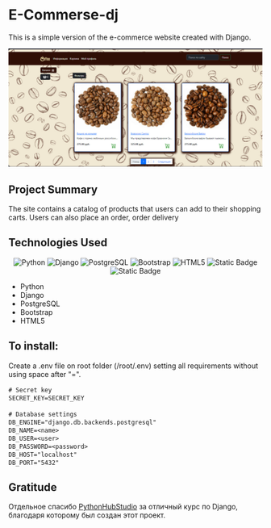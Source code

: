 # E-Commerse-dj

This is a simple version of the e-commerce website created with Django.

![](readme_img/photo_2024-05-30_16-03-24.jpg)

## Project Summary

The site contains a catalog of products that users can add to their shopping carts.
Users can also place an order, order delivery

## Technologies Used

<p align='center'>
<img src="https://img.shields.io/badge/Python-%233776AB?style=for-the-badge&logo=python&logoColor=white&labelColor=%233776AB&color=%23070707" alt="Python">
<img src="https://img.shields.io/badge/Django-%23092E20?style=for-the-badge&logo=django&labelColor=%23092E20&color=%23070707" alt="Django">
<img src="https://img.shields.io/badge/PostgreSQL-%234169E1?style=for-the-badge&logo=postgresql&logoColor=white&labelColor=%234169E1&color=%23070707" alt="PostgreSQL">
<img src="https://img.shields.io/badge/Bootstrap-%237952B3?style=for-the-badge&logo=bootstrap&logoColor=white&labelColor=%237952B3&color=%23070707" alt="Bootstrap">
<img src="https://img.shields.io/badge/HTML-%23E34F26?style=for-the-badge&logo=html5&logoColor=white&labelColor=%23E34F26&color=%23070707" alt="HTML5">
<img src="https://img.shields.io/badge/Git-%23F05032?style=for-the-badge&logo=git&logoColor=white&labelColor=%23F05032&color=%23070707" alt="Static Badge" >

<img src="https://img.shields.io/badge/GitHub-%23181717?style=for-the-badge&logo=github&logoColor=white&labelColor=%23181717&color=%23070707" alt="Static Badge">
</p>

- Python
- Django
- PostgreSQL 
- Bootstrap
- HTML5

## To install:

Create a .env file on root folder (/root/.env) setting all requirements without using space after "=".

```
# Secret key
SECRET_KEY=SECRET_KEY

# Database settings
DB_ENGINE="django.db.backends.postgresql"
DB_NAME=<name>
DB_USER=<user>
DB_PASSWORD=<password>
DB_HOST="localhost"
DB_PORT="5432"

```

## Gratitude
Отдельное спасибо [PythonHubStudio](https://github.com/PythonHubStudio)
за отличный курс по Django, благодаря которому был создан этот проект.

